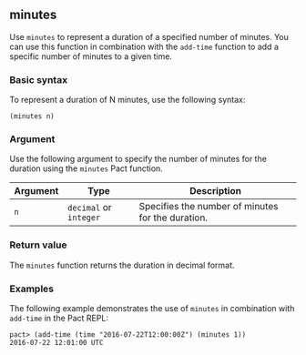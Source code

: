 ## minutes

Use `minutes` to represent a duration of a specified number of minutes.
You can use this function in combination with the `add-time` function to add a specific number of minutes to a given time.

### Basic syntax

To represent a duration of N minutes, use the following syntax:

`(minutes n)`

### Argument

Use the following argument to specify the number of minutes for the duration using the `minutes` Pact function.

| Argument | Type | Description |
| --- | --- | --- |
| `n` | `decimal` or `integer` | Specifies the number of minutes for the duration. |

### Return value

The `minutes` function returns the duration in decimal format.

### Examples

The following example demonstrates the use of `minutes` in combination with `add-time` in the Pact REPL:

```pact
pact> (add-time (time "2016-07-22T12:00:00Z") (minutes 1))
2016-07-22 12:01:00 UTC
```
